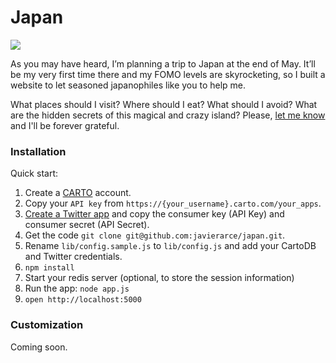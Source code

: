 Japan
==================================

![](https://raw.githubusercontent.com/javierarce/my-jp-trip/master/public/img/japan.gif)

As you may have heard, I’m planning a trip to Japan at the end of May. It’ll be my very first time there and my FOMO levels are skyrocketing, so I built a website to let seasoned japanophiles like you to help me.

What places should I visit? Where should I eat? What should I avoid? What are the hidden secrets of this magical and crazy island? Please, <a href="http://japan.javier.is">let me know</a> and I'll be forever grateful.

### Installation

Quick start:

1. Create a <a href="http://www.carto.com">CARTO</a> account.
2. Copy your `API key` from `https://{your_username}.carto.com/your_apps`.
3. <a href="https://apps.twitter.com/app/new">Create a Twitter app</a> and copy the consumer key (API Key) and consumer secret (API Secret).
4. Get the code `git clone git@github.com:javierarce/japan.git`.
5. Rename ```lib/config.sample.js``` to ```lib/config.js``` and add your CartoDB and Twitter credentials.
6. ```npm install```
7. Start your redis server (optional, to store the session information)
8. Run the app: ```node app.js```
9. ```open http://localhost:5000```

### Customization

Coming soon.
